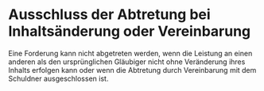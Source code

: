 # Ausschluss der Abtretung bei Inhaltsänderung oder Vereinbarung

Eine Forderung kann nicht abgetreten werden, wenn die Leistung an einen anderen als den ursprünglichen Gläubiger nicht ohne Veränderung ihres Inhalts erfolgen kann oder wenn die Abtretung durch Vereinbarung mit dem Schuldner ausgeschlossen ist.
